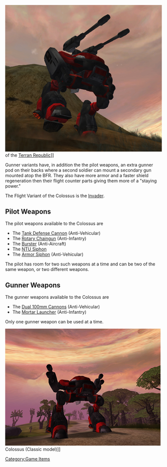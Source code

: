 ![](images/Colussus.jpg "fig:Colussus.jpg") of the [Terran
Republic](Terran_Republic.md)\]\]

Gunner variants have, in addition the the pilot weapons, an extra gunner
pod on their backs where a second soldier can mount a secondary gun
mounted atop the BFR. They also have more armor and a faster shield
regeneration then their flight counter parts giving them more of a
"staying power."

The Flight Variant of the Colossus is the [Invader](Invader.md).

## **Pilot Weapons**

The pilot weapons available to the Colossus are

- The [Tank Defense Cannon](Tank_Defense_Cannon.md)
  (Anti-Vehicular)
- The [Rotary Chaingun](Rotary_Chaingun.md) (Anti-Infantry)
- The [Burster](<Burster_(BFR)>) (Anti-Aircraft)
- The [NTU Siphon](NTU_Siphon.md)
- The [Armor Siphon](Armor_Siphon.md) (Anti-Vehicular)

The pilot has room for two such weapons at a time and can be two of the
same weapon, or two different weapons.

## **Gunner Weapons**

The gunner weapons available to the Colossus are

- The [Dual 100mm Cannons](Dual_100mm_Cannons.md)
  (Anti-Vehicular)
- The [Mortar Launcher](Mortar_Launcher.md) (Anti-Infantry)

Only one gunner weapon can be used at a time.

![](images/PSScreenShot0315.jpg "fig:PSScreenShot0315.jpg") Colossus (Classic
model)\]\]

[Category:Game Items](Category:Game_Items.md)
